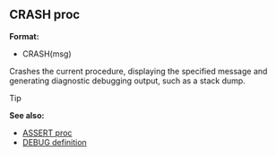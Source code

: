 ## CRASH proc

**Format:**
+   CRASH(msg)


Crashes the current procedure, displaying the specified message
and generating diagnostic debugging output, such as a stack dump.

> [!TIP] 
> **See also:**
> +   [ASSERT proc](/ref/proc/ASSERT.md) 
> +   [DEBUG definition](/ref/DM/preprocessor/define/DEBUG.md) <!-- -->